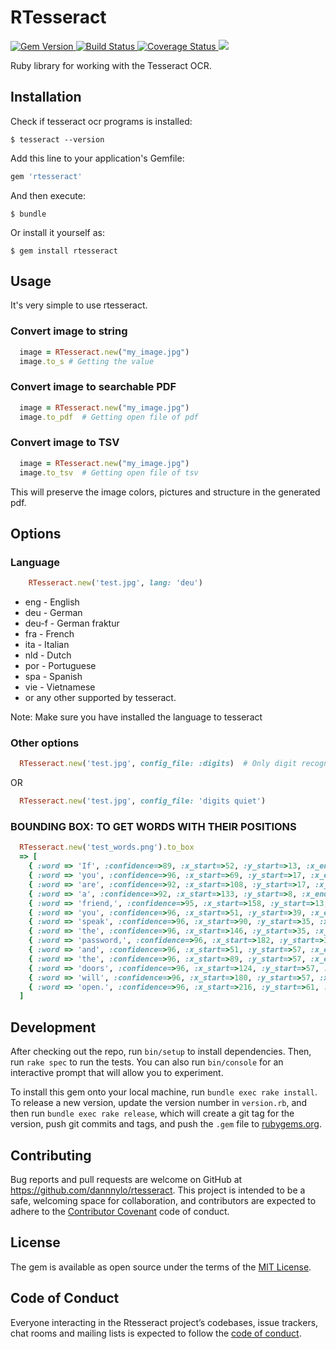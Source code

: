 # RTesseract

<a href='http://badge.fury.io/rb/rtesseract'>
    <img src="https://badge.fury.io/rb/rtesseract.png" alt="Gem Version" />
</a>
<a href='https://github.com/dannnylo/rtesseract/workflows/CI/badge.svg'>
  <img src="https://github.com/dannnylo/rtesseract/workflows/CI/badge.svg" alt="Build Status" />
</a>
<a href='https://coveralls.io/r/dannnylo/rtesseract?branch=master'>
    <img src="https://coveralls.io/repos/dannnylo/rtesseract/badge.png?branch=master" alt="Coverage Status" />
</a>
<a href='https://codeclimate.com/github/dannnylo/rtesseract'>
    <img src="https://codeclimate.com/github/dannnylo/rtesseract.png" />
</a>

Ruby library for working with the Tesseract OCR.

## Installation

Check if tesseract ocr programs is installed:

    $ tesseract --version

Add this line to your application's Gemfile:

```ruby
gem 'rtesseract'
```

And then execute:

    $ bundle

Or install it yourself as:

    $ gem install rtesseract

## Usage

It's very simple to use rtesseract.

### Convert image to string

```ruby
  image = RTesseract.new("my_image.jpg")
  image.to_s # Getting the value
```

### Convert image to searchable PDF

```ruby
  image = RTesseract.new("my_image.jpg")
  image.to_pdf  # Getting open file of pdf
```

### Convert image to TSV

```ruby
  image = RTesseract.new("my_image.jpg")
  image.to_tsv  # Getting open file of tsv
```

This will preserve the image colors, pictures and structure in the generated pdf.

## Options

### Language

  ```ruby
      RTesseract.new('test.jpg', lang: 'deu')
  ```

  * eng   - English
  * deu   - German
  * deu-f - German fraktur
  * fra   - French
  * ita   - Italian
  * nld   - Dutch
  * por   - Portuguese
  * spa   - Spanish
  * vie   - Vietnamese
  * or any other supported by tesseract.

  Note: Make sure you have installed the language to tesseract

### Other options

  ```ruby
    RTesseract.new('test.jpg', config_file: :digits)  # Only digit recognition
  ```

  OR

  ```ruby
    RTesseract.new('test.jpg', config_file: 'digits quiet')
  ```

### BOUNDING BOX: TO GET WORDS WITH THEIR POSITIONS

  ```ruby
    RTesseract.new('test_words.png').to_box
    => [
      { :word => 'If', :confidence=>89, :x_start=>52, :y_start=>13, :x_end=>63, :y_end=>27},
      { :word => 'you', :confidence=>96, :x_start=>69, :y_start=>17, :x_end=>100, :y_end=>31},
      { :word => 'are', :confidence=>92, :x_start=>108, :y_start=>17, :x_end=>136, :y_end=>27},
      { :word => 'a', :confidence=>92, :x_start=>133, :y_start=>8, :x_end=>147, :y_end=>35},
      { :word => 'friend,', :confidence=>95, :x_start=>158, :y_start=>13, :x_end=>214, :y_end=>29},
      { :word => 'you', :confidence=>96, :x_start=>51, :y_start=>39, :x_end=>82, :y_end=>53},
      { :word => 'speak', :confidence=>96, :x_start=>90, :y_start=>35, :x_end=>140, :y_end=>53},
      { :word => 'the', :confidence=>96, :x_start=>146, :y_start=>35, :x_end=>174, :y_end=>49},
      { :word => 'password,', :confidence=>96, :x_start=>182, :y_start=>35, :x_end=>267, :y_end=>53},
      { :word => 'and', :confidence=>96, :x_start=>51, :y_start=>57, :x_end=>81, :y_end=>71},
      { :word => 'the', :confidence=>96, :x_start=>89, :y_start=>57, :x_end=>117, :y_end=>71},
      { :word => 'doors', :confidence=>96, :x_start=>124, :y_start=>57, :x_end=>172, :y_end=>71},
      { :word => 'will', :confidence=>96, :x_start=>180, :y_start=>57, :x_end=>208, :y_end=>71},
      { :word => 'open.', :confidence=>96, :x_start=>216, :y_start=>61, :x_end=>263, :y_end=>75}
    ]
  ```

## Development

After checking out the repo, run `bin/setup` to install dependencies. Then, run `rake spec` to run the tests. You can also run `bin/console` for an interactive prompt that will allow you to experiment.

To install this gem onto your local machine, run `bundle exec rake install`. To release a new version, update the version number in `version.rb`, and then run `bundle exec rake release`, which will create a git tag for the version, push git commits and tags, and push the `.gem` file to [rubygems.org](https://rubygems.org).

## Contributing

Bug reports and pull requests are welcome on GitHub at https://github.com/dannnylo/rtesseract. This project is intended to be a safe, welcoming space for collaboration, and contributors are expected to adhere to the [Contributor Covenant](http://contributor-covenant.org) code of conduct.

## License

The gem is available as open source under the terms of the [MIT License](https://opensource.org/licenses/MIT).

## Code of Conduct

Everyone interacting in the Rtesseract project’s codebases, issue trackers, chat rooms and mailing lists is expected to follow the [code of conduct](https://github.com/dannnylo/rtesseract/blob/master/CODE_OF_CONDUCT.md).
